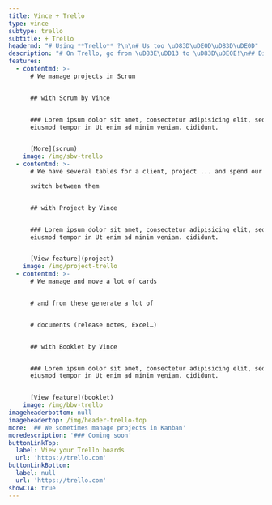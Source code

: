 ```yaml
---
title: Vince + Trello
type: vince
subtype: trello
subtitle: + Trello
headermd: "# Using **Trello** ?\n\n# Us too \uD83D\uDE0D\uD83D\uDE0D"
description: "# On Trello, go from \uD83E\uDD13 to \uD83D\uDE0E!\n## Discover our power-up suite to go even further in the management of your projects with Trello.\n### It is because they were missing that we created them ...\""
features:
  - contentmd: >-
      # We manage projects in Scrum


      ## with Scrum by Vince


      ### Lorem ipsum dolor sit amet, consectetur adipisicing elit, sed do
      eiusmod tempor in Ut enim ad minim veniam. cididunt. 


      [More](scrum)
    image: /img/sbv-trello
  - contentmd: >-
      # We have several tables for a client, project ... and spend our time to

      switch between them


      ## with Project by Vince


      ### Lorem ipsum dolor sit amet, consectetur adipisicing elit, sed do
      eiusmod tempor in Ut enim ad minim veniam. cididunt. 


      [View feature](project)
    image: /img/project-trello
  - contentmd: >-
      # We manage and move a lot of cards 


      # and from these generate a lot of 


      # documents (release notes, Excel…)


      ## with Booklet by Vince


      ### Lorem ipsum dolor sit amet, consectetur adipisicing elit, sed do  
      eiusmod tempor in Ut enim ad minim veniam. cididunt. 


      [View feature](booklet)
    image: /img/bbv-trello
imageheaderbottom: null
imageheadertop: /img/header-trello-top
more: '## We sometimes manage projects in Kanban'
moredescription: '### Coming soon'
buttonLinkTop:
  label: View your Trello boards
  url: 'https://trello.com'
buttonLinkBottom:
  label: null
  url: 'https://trello.com'
showCTA: true
---
```











